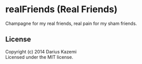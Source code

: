 # realFriends (Real Friends)

Champagne for my real friends, real pain for my sham friends.

## License
Copyright (c) 2014 Darius Kazemi  
Licensed under the MIT license.
